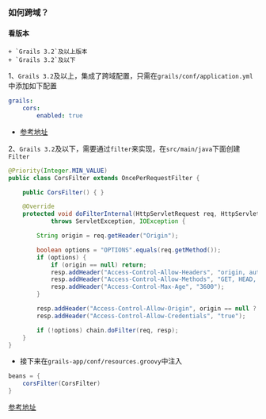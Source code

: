 ### 如何跨域？
#### 看版本
    + `Grails 3.2`及以上版本
    + `Grails 3.2`及以下

1、`Grails 3.2`及以上，集成了跨域配置，只需在`grails/conf/application.yml`中添加如下配置


```yaml
grails:
    cors:
        enabled: true
```
* [参考地址](http://docs.grails.org/snapshot/guide/single.html#cors)

2、`Grails 3.2`及以下，需要通过`filter`来实现，在`src/main/java`下面创建`Filter`


```java
@Priority(Integer.MIN_VALUE)
public class CorsFilter extends OncePerRequestFilter {

    public CorsFilter() { }

    @Override
    protected void doFilterInternal(HttpServletRequest req, HttpServletResponse resp, FilterChain chain)
            throws ServletException, IOException {

        String origin = req.getHeader("Origin");

        boolean options = "OPTIONS".equals(req.getMethod());
        if (options) {
            if (origin == null) return;
            resp.addHeader("Access-Control-Allow-Headers", "origin, authorization, accept, content-type, x-requested-with");
            resp.addHeader("Access-Control-Allow-Methods", "GET, HEAD, POST, PUT, DELETE, TRACE, OPTIONS");
            resp.addHeader("Access-Control-Max-Age", "3600");
        }

        resp.addHeader("Access-Control-Allow-Origin", origin == null ? "*" : origin);
        resp.addHeader("Access-Control-Allow-Credentials", "true");

        if (!options) chain.doFilter(req, resp);
    }
}
```
* 接下来在`grails-app/conf/resources.groovy`中注入

```groovy
beans = {
    corsFilter(CorsFilter)
}
```
[参考地址](https://github.com/davidtinker/grails-cors)


